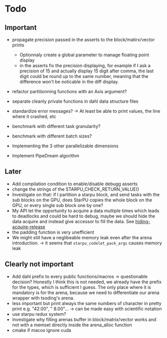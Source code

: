 # Todo

## Important

- propagate precision passed in the asserts to the block/matirx/vector prints
  - Optionnaly create a global parameter to manage floating point display
  - in the asserts fix the precision displaying, for example if I ask a precision of 15 and actually
    display 15 digit after comma, the last digit could be round up to the same number, meaning
    that the difference won't be noticable in the diff display.
- refactor partitionning functions with an Axis argument?
- separate cleanly private functions in dahl data structure files
- standardize error messages? -> At least be able to print values, the line where it crashed, etc

- benchmark with different task granularity?
- benchmark with different batch sizes?
- Implementing the 3 other parallelizable dimensions
- Implement PipeDream algorithm

## Later

- Add compilation condition to enable/disable debugg asserts
- change the strings of the STARPU_CHECK_RETURN_VALUE()
- Investigate on that: if I partition a starpu block, and send tasks with the sub blocks on the GPU, does StarPU copies the whole block on the GPU, or
  every single sub block one by one?
- My API let the opportunity to acquire a data multiple times which leads to deadlocks and could be hard to debug,
  maybe we should hide the data acquire and instead give accessor to fill the data. See [hiding-acquire-release](./design-talk/topics/hiding-acquire-release.md)
- the padding function is very unefficient
- We might still have a neglibeable memory leak even after the arena introduction.
  -> it seems that `starpu_codelet_pack_args` causes memory leak

## Clearly not important

- Add dahl prefix to every public functions/macros -> questionable decision? Honestly I think this is not needed, 
  we already have the prefix for the types, which is sufficient I guess. The only place where it is mandatory is for
  the arena, because we need to differentiate our arena wrapper with tsoding's arena.
- less important but print always the same numbers of character in pretty print e.g. "42.00", " 8.00"... -> can be made easy with scientific notation
- use starpu redux system?
- Investigate why filling arenas buffer in block/matrix/vector works and not with a memset directly inside the arena_alloc function
- cmake if macos ignore cuda
